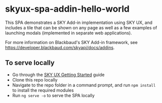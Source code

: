 # skyux-spa-addin-hello-world

This SPA demonstrates a SKY Add-in implementation using SKY UX, and includes a tile that can be shown on any page as well as a few examples
of launching modals (implemented in separate web applications).

For more information on Blackbaud's SKY Add-in framework, see https://developer.blackbaud.com/skyapi/docs/addins.

## To serve locally

- Go through the <a href="https://developer.blackbaud.com/skyux/learn/get-started" target="_blank">SKY UX Getting Started</a> guide
- Clone this repo locally
- Navigate to the repo folder in a command prompt, and run `npm install` to install the required modules
- Run `ng serve -o` to serve the SPA locally
